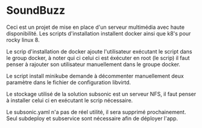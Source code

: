 # SoundBuzz
Ceci est un projet de mise en place d'un serveur multimédia avec haute disponibilité.
Les scripts d'installation installent docker ainsi que k8's pour rocky linux 8.

Le scrip d'installation de docker ajoute l'utilisateur exécutant le script dans le group docker, à noter qui ci celui
ci est éxécuter en root (le scrip) il faut penser à rajouter son utilisateur 
manuellement dans le groupe docker.

Le script install minikube demande à décommenter manuellement deux paramètre dans le fichier de configuration libvirtd.

Le stockage utilisé de la solution subsonic est un serveur NFS, il faut penser à installer celui ci en exécutant le scrip nécessaire.

Le subsonic.yaml n'a pas de réel utilité, il sera supprimé prochainement. Seul subdeploy et subservice sont nécessaire afin de déployer l'app.
